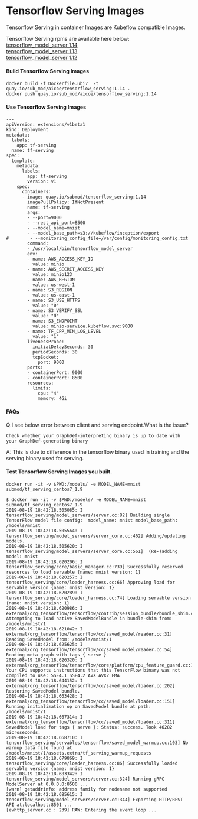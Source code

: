 # Tensorflow Serving Images

Tensorflow Serving in container Images are Kubeflow compatible Images.


Tensorflow Serving rpms are available here below:   
[tensorflow_model_server 1.14](https://github.com/AICoE/tensorflow-wheels/releases/tag/tensorflow_serving_api-r1.14-cpu-2019-08-14_132212)  
[tensorflow_model_server 1.13](https://github.com/AICoE/tensorflow-wheels/releases/tag/tensorflow_serving_api-r1.13-cpu-2019-08-13_184316)  
[tensorflow_model_server 1.12](https://github.com/AICoE/tensorflow-wheels/releases/tag/tensorflow_serving_api-r1.12-cpu-2019-08-13_200846)  


#### Build Tensorflow Serving Images
```
docker build -f Dockerfile.ubi7  -t quay.io/sub_mod/aicoe/tensorflow_serving:1.14 .  
docker push quay.io/sub_mod/aicoe/tensorflow_serving:1.14
```


#### Use Tensorflow Serving Images
```
---
apiVersion: extensions/v1beta1
kind: Deployment
metadata:
  labels:
    app: tf-serving
  name: tf-serving
spec:
  template:
    metadata:
      labels:
        app: tf-serving
        version: v1
    spec:
      containers:
      - image: quay.io/submod/tensorflow_serving:1.14
        imagePullPolicy: IfNotPresent
        name: tf-serving
        args:
        - --port=9000
        - --rest_api_port=8500
        - --model_name=mnist
        - --model_base_path=s3://kubeflow/inception/export
#        - --monitoring_config_file=/var/config/monitoring_config.txt
        command:
        - /usr/local/bin/tensorflow_model_server
        env:
        - name: AWS_ACCESS_KEY_ID
          value: minio
        - name: AWS_SECRET_ACCESS_KEY
          value: minio123
        - name: AWS_REGION
          value: us-west-1
        - name: S3_REGION
          value: us-east-1
        - name: S3_USE_HTTPS
          value: "0"
        - name: S3_VERIFY_SSL
          value: "0"
        - name: S3_ENDPOINT
          value: minio-service.kubeflow.svc:9000
        - name: TF_CPP_MIN_LOG_LEVEL
          value: "1"
        livenessProbe:
          initialDelaySeconds: 30
          periodSeconds: 30
          tcpSocket:
            port: 9000
        ports:
        - containerPort: 9000
        - containerPort: 8500
        resources:
          limits:
            cpu: "4"
            memory: 4Gi

```

#### FAQs
Q:I see below error between client and serving endpoint.What is the issue?
``` 
Check whether your GraphDef-interpreting binary is up to date with your GraphDef-generating binary
``` 
A: This is due to difference in the tensorflow binary used in training and the serving binary used for serving.


#### Test Tensorflow Serving Images you built.
```
docker run -it -v $PWD:/models/ -e MODEL_NAME=mnist submod/tf_serving_centos7_1.9  
```

```
$ docker run -it -v $PWD:/models/ -e MODEL_NAME=mnist submod/tf_serving_centos7_1.9 
2019-08-19 18:42:18.505085: I tensorflow_serving/model_servers/server.cc:82] Building single TensorFlow model file config:  model_name: mnist model_base_path: /models/mnist
2019-08-19 18:42:18.505564: I tensorflow_serving/model_servers/server_core.cc:462] Adding/updating models.
2019-08-19 18:42:18.505620: I tensorflow_serving/model_servers/server_core.cc:561]  (Re-)adding model: mnist
2019-08-19 18:42:18.620206: I tensorflow_serving/core/basic_manager.cc:739] Successfully reserved resources to load servable {name: mnist version: 1}
2019-08-19 18:42:18.620257: I tensorflow_serving/core/loader_harness.cc:66] Approving load for servable version {name: mnist version: 1}
2019-08-19 18:42:18.620289: I tensorflow_serving/core/loader_harness.cc:74] Loading servable version {name: mnist version: 1}
2019-08-19 18:42:18.620986: I external/org_tensorflow/tensorflow/contrib/session_bundle/bundle_shim.cc:363] Attempting to load native SavedModelBundle in bundle-shim from: /models/mnist/1
2019-08-19 18:42:18.621042: I external/org_tensorflow/tensorflow/cc/saved_model/reader.cc:31] Reading SavedModel from: /models/mnist/1
2019-08-19 18:42:18.625625: I external/org_tensorflow/tensorflow/cc/saved_model/reader.cc:54] Reading meta graph with tags { serve }
2019-08-19 18:42:18.626320: I external/org_tensorflow/tensorflow/core/platform/cpu_feature_guard.cc:142] Your CPU supports instructions that this TensorFlow binary was not compiled to use: SSE4.1 SSE4.2 AVX AVX2 FMA
2019-08-19 18:42:18.644152: I external/org_tensorflow/tensorflow/cc/saved_model/loader.cc:202] Restoring SavedModel bundle.
2019-08-19 18:42:18.663428: I external/org_tensorflow/tensorflow/cc/saved_model/loader.cc:151] Running initialization op on SavedModel bundle at path: /models/mnist/1
2019-08-19 18:42:18.667314: I external/org_tensorflow/tensorflow/cc/saved_model/loader.cc:311] SavedModel load for tags { serve }; Status: success. Took 46282 microseconds.
2019-08-19 18:42:18.668710: I tensorflow_serving/servables/tensorflow/saved_model_warmup.cc:103] No warmup data file found at /models/mnist/1/assets.extra/tf_serving_warmup_requests
2019-08-19 18:42:18.679869: I tensorflow_serving/core/loader_harness.cc:86] Successfully loaded servable version {name: mnist version: 1}
2019-08-19 18:42:18.683342: I tensorflow_serving/model_servers/server.cc:324] Running gRPC ModelServer at 0.0.0.0:8500 ...
[warn] getaddrinfo: address family for nodename not supported
2019-08-19 18:42:18.685615: I tensorflow_serving/model_servers/server.cc:344] Exporting HTTP/REST API at:localhost:8501 ...
[evhttp_server.cc : 239] RAW: Entering the event loop ...
```
